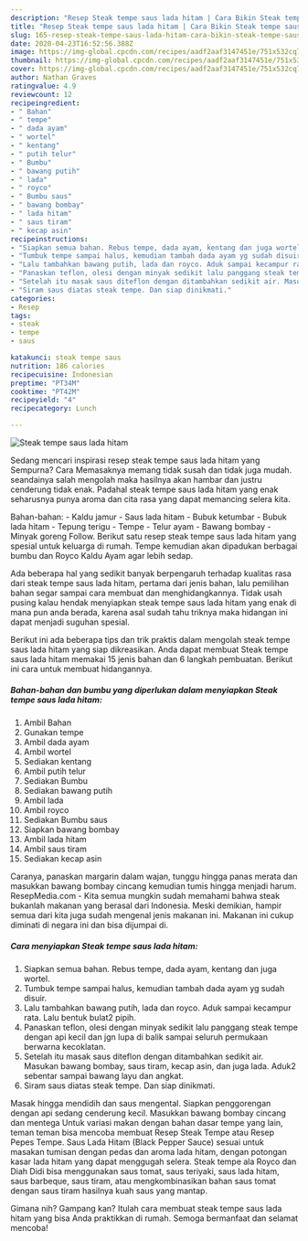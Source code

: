 ```yaml
---
description: "Resep Steak tempe saus lada hitam | Cara Bikin Steak tempe saus lada hitam Yang Menggugah Selera"
title: "Resep Steak tempe saus lada hitam | Cara Bikin Steak tempe saus lada hitam Yang Menggugah Selera"
slug: 165-resep-steak-tempe-saus-lada-hitam-cara-bikin-steak-tempe-saus-lada-hitam-yang-menggugah-selera
date: 2020-04-23T16:52:56.388Z
image: https://img-global.cpcdn.com/recipes/aadf2aaf3147451e/751x532cq70/steak-tempe-saus-lada-hitam-foto-resep-utama.jpg
thumbnail: https://img-global.cpcdn.com/recipes/aadf2aaf3147451e/751x532cq70/steak-tempe-saus-lada-hitam-foto-resep-utama.jpg
cover: https://img-global.cpcdn.com/recipes/aadf2aaf3147451e/751x532cq70/steak-tempe-saus-lada-hitam-foto-resep-utama.jpg
author: Nathan Graves
ratingvalue: 4.9
reviewcount: 12
recipeingredient:
- " Bahan"
- " tempe"
- " dada ayam"
- " wortel"
- " kentang"
- " putih telur"
- " Bumbu"
- " bawang putih"
- " lada"
- " royco"
- " Bumbu saus"
- " bawang bombay"
- " lada hitam"
- " saus tiram"
- " kecap asin"
recipeinstructions:
- "Siapkan semua bahan. Rebus tempe, dada ayam, kentang dan juga wortel."
- "Tumbuk tempe sampai halus, kemudian tambah dada ayam yg sudah disuir."
- "Lalu tambahkan bawang putih, lada dan royco. Aduk sampai kecampur rata. Lalu bentuk bulat2 pipih."
- "Panaskan teflon, olesi dengan minyak sedikit lalu panggang steak tempe dengan api kecil dan jgn lupa di balik sampai seluruh permukaan berwarna kecoklatan."
- "Setelah itu masak saus diteflon dengan ditambahkan sedikit air. Masukan bawang bombay, saus tiram, kecap asin, dan juga lada. Aduk2 sebentar sampai bawang layu dan angkat."
- "Siram saus diatas steak tempe. Dan siap dinikmati."
categories:
- Resep
tags:
- steak
- tempe
- saus

katakunci: steak tempe saus 
nutrition: 186 calories
recipecuisine: Indonesian
preptime: "PT34M"
cooktime: "PT42M"
recipeyield: "4"
recipecategory: Lunch

---
```



![Steak tempe saus lada hitam](https://img-global.cpcdn.com/recipes/aadf2aaf3147451e/751x532cq70/steak-tempe-saus-lada-hitam-foto-resep-utama.jpg)

Sedang mencari inspirasi resep steak tempe saus lada hitam yang Sempurna? Cara Memasaknya memang tidak susah dan tidak juga mudah. seandainya salah mengolah maka hasilnya akan hambar dan justru cenderung tidak enak. Padahal steak tempe saus lada hitam yang enak seharusnya punya aroma dan cita rasa yang dapat memancing selera kita.

Bahan-bahan: - Kaldu jamur - Saus lada hitam - Bubuk ketumbar - Bubuk lada hitam - Tepung terigu - Tempe - Telur ayam - Bawang bombay - Minyak goreng Follow. Berikut satu resep steak tempe saus lada hitam yang spesial untuk keluarga di rumah. Tempe kemudian akan dipadukan berbagai bumbu dan Royco Kaldu Ayam agar lebih sedap.

Ada beberapa hal yang sedikit banyak berpengaruh terhadap kualitas rasa dari steak tempe saus lada hitam, pertama dari jenis bahan, lalu pemilihan bahan segar sampai cara membuat dan menghidangkannya. Tidak usah pusing kalau hendak menyiapkan steak tempe saus lada hitam yang enak di mana pun anda berada, karena asal sudah tahu triknya maka hidangan ini dapat menjadi suguhan spesial.


Berikut ini ada beberapa tips dan trik praktis dalam mengolah steak tempe saus lada hitam yang siap dikreasikan. Anda dapat membuat Steak tempe saus lada hitam memakai 15 jenis bahan dan 6 langkah pembuatan. Berikut ini cara untuk membuat hidangannya.

<!--inarticleads1-->

##### Bahan-bahan dan bumbu yang diperlukan dalam menyiapkan Steak tempe saus lada hitam:

1. Ambil  Bahan
1. Gunakan  tempe
1. Ambil  dada ayam
1. Ambil  wortel
1. Sediakan  kentang
1. Ambil  putih telur
1. Sediakan  Bumbu
1. Sediakan  bawang putih
1. Ambil  lada
1. Ambil  royco
1. Sediakan  Bumbu saus
1. Siapkan  bawang bombay
1. Ambil  lada hitam
1. Ambil  saus tiram
1. Sediakan  kecap asin


Caranya, panaskan margarin dalam wajan, tunggu hingga panas merata dan masukkan bawang bombay cincang kemudian tumis hingga menjadi harum. ResepMedia.com - Kita semua mungkin sudah memahami bahwa steak bukanlah makanan yang berasal dari Indonesia. Meski demikian, hampir semua dari kita juga sudah mengenal jenis makanan ini. Makanan ini cukup diminati di negara ini dan bisa dijumpai di. 

<!--inarticleads2-->

##### Cara menyiapkan Steak tempe saus lada hitam:

1. Siapkan semua bahan. Rebus tempe, dada ayam, kentang dan juga wortel.
1. Tumbuk tempe sampai halus, kemudian tambah dada ayam yg sudah disuir.
1. Lalu tambahkan bawang putih, lada dan royco. Aduk sampai kecampur rata. Lalu bentuk bulat2 pipih.
1. Panaskan teflon, olesi dengan minyak sedikit lalu panggang steak tempe dengan api kecil dan jgn lupa di balik sampai seluruh permukaan berwarna kecoklatan.
1. Setelah itu masak saus diteflon dengan ditambahkan sedikit air. Masukan bawang bombay, saus tiram, kecap asin, dan juga lada. Aduk2 sebentar sampai bawang layu dan angkat.
1. Siram saus diatas steak tempe. Dan siap dinikmati.


Masak hingga mendidih dan saus mengental. Siapkan penggorengan dengan api sedang cenderung kecil. Masukkan bawang bombay cincang dan mentega Untuk variasi makan dengan bahan dasar tempe yang lain, teman teman bisa mencoba membuat Resep Steak Tempe atau Resep Pepes Tempe. Saus Lada Hitam (Black Pepper Sauce) sesuai untuk masakan tumisan dengan pedas dan aroma lada hitam, dengan potongan kasar lada hitam yang dapat menggugah selera. Steak tempe ala Royco dan Diah Didi bisa menggunakan saus tomat, saus teriyaki, saus lada hitam, saus barbeque, saus tiram, atau mengkombinasikan bahan saus tomat dengan saus tiram hasilnya kuah saus yang mantap. 

Gimana nih? Gampang kan? Itulah cara membuat steak tempe saus lada hitam yang bisa Anda praktikkan di rumah. Semoga bermanfaat dan selamat mencoba!
